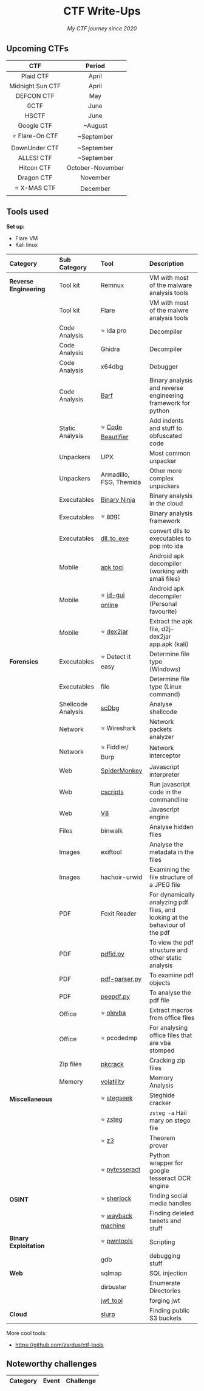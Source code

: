 <h1 align="center">CTF Write-Ups</h1>
<h6 align="center"><i>My CTF journey since 2020</i></h6>

## Upcoming CTFs
| CTF | Period | 
| :-: | :----: |
| Plaid CTF | April |
| Midnight Sun CTF | April |
| DEFCON CTF | May |
| 0CTF | June |
| HSCTF | June |
| Google CTF | ~August |
| ⭐ Flare-On CTF | ~September |
| DownUnder CTF | ~September |
| ALLES! CTF | ~September |
| Hitcon CTF | October-November |
| Dragon CTF | November |
| ⭐ X-MAS CTF | December |


## Tools used
**Set up:**
* Flare VM
* Kali linux

| Category | Sub Category | Tool | Description |
| :------- | :----------- | :--- | :---------- |
| **Reverse Engineering** | Tool kit | Remnux | VM with most of the malware analysis tools
|                         | Tool kit | Flare | VM with most of the malwre analysis tools
|                         | Code Analysis | ⭐ ida pro | Decompiler
|                         | Code Analysis | Ghidra | Decompiler
|                         | Code Analysis | x64dbg | Debugger
|                         | Code Analysis | [Barf](https://github.com/programa-stic/barf-project) | Binary analysis and reverse engineering framework for python
|                         | Static Analysis | ⭐ [Code Beautifier](https://beautifier.io/) | Add indents and stuff to obfuscated code
|                         | Unpackers | UPX | Most common unpacker
|                         | Unpackers | Armadillo, FSG, Themida | Other more complex unpackers
|                         | Executables | [Binary Ninja](https://cloud.binary.ninja/) | Binary analysis in the cloud
|                         | Executables | ⭐ [angr](https://github.com/angr/angr) | Binary analysis framework
|                         | Executables | [dll_to_exe](https://github.com/hasherezade/dll_to_exe) | convert dlls to executables to pop into ida
|                         | Mobile | [apk tool](https://ibotpeaches.github.io/Apktool/) | Android apk decompiler (working with smali files)
|                         | Mobile | ⭐ [jd-gui online](http://www.javadecompilers.com/apk) | Android apk decompiler (Personal favourite)
|                         | Mobile | ⭐ [dex2jar]() | Extract the apk file, d2j-dex2jar app.apk (kali)
| **Forensics** | Executables | ⭐ Detect it easy | Determine file type (Windows)
|               | Executables | file | Determine file type (Linux command)
|               | Shellcode Analysis | [scDbg](http://sandsprite.com/blogs/index.php?uid=7&pid=152) | Analyse shellcode
|               | Network | ⭐ Wireshark | Network packets analyzer
|               | Network | ⭐ Fiddler/ Burp | Network interceptor
|               | Web | [SpiderMonkey](https://spidermonkey.dev/) | Javascript interpreter 
|               | Web | [cscripts](https://docs.microsoft.com/en-us/windows-server/administration/windows-commands/cscript) | Run javascript code in the commandline
|               | Web | [V8](https://v8.dev/) | Javascript engine 
|               | Files | binwalk | Analyse hidden files
|               | Images | exiftool | Analyse the metadata in the files
|               | Images | hachoir-urwid | Examining the file structure of a JPEG file
|               | PDF | Foxit Reader | For dynamically analyzing pdf files, and looking at the behaviour of the pdf
|               | PDF | [pdfid.py](https://github.com/DidierStevens/DidierStevensSuite/blob/master/pdfid.py) | To view the pdf structure and other static analysis
|               | PDF | [pdf-parser.py](https://github.com/DidierStevens/DidierStevensSuite/blob/master/pdf-parser.py) | To examine pdf objects
|               | PDF | [peepdf.py](https://github.com/jesparza/peepdf) | To analyse the pdf file
|               | Office | ⭐ [olevba](https://github.com/decalage2/oletools/tree/master/oletools) | Extract macros from office files
|               | Office | ⭐ pcodedmp | For analysing office files that are vba stomped
|               | Zip files | [pkcrack](https://www.unix-ag.uni-kl.de/~conrad/krypto/pkcrack.html) | Cracking zip files
|               | Memory | [volatility](https://github.com/volatilityfoundation/volatility) | Memory Analysis
| **Miscellaneous** |  | ⭐ [stegseek](https://github.com/RickdeJager/stegseek) | Steghide cracker
|                   |  | ⭐ [zsteg](https://github.com/zed-0xff/zsteg) | `zsteg -a` Hail mary on stego file
|                   |  | ⭐ [z3](https://github.com/Z3Prover/z3) | Theorem prover
|                   |  | ⭐ [pytesseract](https://pypi.org/project/pytesseract/) | Python wrapper for google tesseract OCR engine 
| **OSINT** |  | ⭐ [sherlock](https://github.com/sherlock-project/sherlock) | finding social media handles
|           |  | ⭐ [wayback machine](https://archive.org/web/) | Finding deleted tweets and stuff
| **Binary Exploitation** |  | ⭐ [pwntools](https://github.com/Gallopsled/pwntools) | Scripting
|                         |  | gdb | debugging stuff
| **Web** |  | sqlmap    | SQL injection 
|         |  | dirbuster | Enumerate Directories
|         |  | [jwt_tool](https://github.com/ticarpi/jwt_tool) | forging jwt 
| **Cloud** |  | [slurp](https://github.com/0xbharath/slurp) | Finding public S3 buckets

More cool tools:
* https://github.com/zardus/ctf-tools

## Noteworthy challenges

| Category | Event | Challenge |
| :------- | :---- | :-------- |

